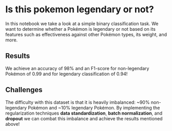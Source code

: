 # Is this pokemon legendary or not?

In this notebook we take a look at a simple binary classification task. We want to determine whether a Pokémon is legendary or not
based on its features such as effectiveness against other Pokémon types, its weight, and more.

## Results
We achieve an accuracy of 98% and an F1-score for non-legendary Pokémon of 0.99 and for legendary classification of 0.94!

## Challenges
The difficulty with this dataset is that it is heavily imbalanced: ~90% non-legendary Pokémon and ~10% legendary Pokémon.
By implementing the regularization techniques **data standardization**, **batch normalization**, and **dropout** we can combat this imbalance
and achieve the results mentioned above!
